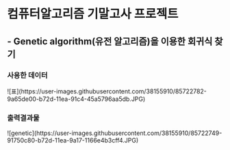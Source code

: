 <h1>컴퓨터알고리즘 기말고사 프로젝트</h1>
<h2> - Genetic algorithm(유전 알고리즘)을 이용한 회귀식 찾기</h2>



<h3>사용한 데이터</h3>
![표](https://user-images.githubusercontent.com/38155910/85722782-9a65de00-b72d-11ea-91c4-45a5796aa5db.JPG)


<h3>출력결과물</h3>
![genetic](https://user-images.githubusercontent.com/38155910/85722749-91750c80-b72d-11ea-9a17-1166e4b3cff4.JPG)
